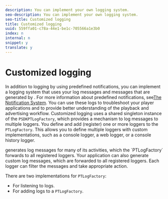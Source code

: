 ```yaml
---
description: You can implement your own logging system.
seo-description: You can implement your own logging system.
seo-title: Customized logging
title: Customized logging
uuid: 559ffa01-c78a-44e1-be1c-705566a1e3b0
index: n
internal: n
snippet: y
translate: y
---
```


# Customized logging

In addition to logging by using predefined notifications, you can implement a logging system that uses your log messages and messages that are generated by  <!-- PH element: phrases/primetime-sdk-name --> . For more information about predefined notifications, see[The Notification System](http://help.adobe.com/en_US/primetime/psdk/ios/index.html#PSDKs-concept-The_Notification_System). You can use these logs to troubleshoot your player applications and to provide better understanding of the playback and advertising workflow. 
Customized logging uses a shared singleton instance of the `PSDKPTLogFactory`, which provides a mechanism to log messages to multiple loggers. You define and add (register) one or more loggers to the `PTLogFactory`. This allows you to define multiple loggers with custom implementations, such as a console logger, a web logger, or a console history logger. 
<!-- PH element: phrases/primetime-sdk-name --> generates log messages for many of its activities, which the `PTLogFactory` forwards to all registered loggers. Your application can also generate custom log messages, which are forwarded to all registered loggers. Each logger can filter the messages and take appropriate action. 
There are two implementations for `PTLogFactory`: 
* For listening to logs.
* For adding logs to a `PTLogFactory`.

